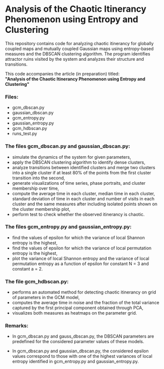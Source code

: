 # Analysis of the Chaotic Itinerancy Phenomenon using Entropy and Clustering

This repository contains code for analyzing chaotic itinerancy for globally coupled maps and mutually coupled Gaussian maps using entropy-based measures and the DBSCAN clustering algorithm. The program identifies attractor ruins visited by the system and analyzes their structure and transitions.

This code accompanies the article (in preparation) titled:  
**"Analysis of the Chaotic Itinerancy Phenomenon using Entropy and Clustering"**

### Files:

- gcm_dbscan.py
- gaussian_dbscan.py
- gcm_entropy.py
- gaussian_entropy.py
- gcm_hdbscan.py
- runs_test.py

### The files gcm_dbscan.py and gaussian_dbscan.py:

- simulate the dynamics of the system for given parameters,
- apply the DBSCAN clustering algorithm to identify dense clusters,
- analyze transitions between identified clusters and merge two clusters into a single cluster if at least 80% of the points from the first cluster transition into the second,
- generate visualizations of time series, phase portraits, and cluster membership over time,
- compute the average time in each cluster, median time in each cluster, standard deviation of time in each cluster and number of visits in each cluster and the same measures after including isolated points shown on the cluster membership plot,
- perform test to check whether the observed itinerancy is chaotic.
  

### The files gcm_entropy.py and gaussian_entropy.py:

- find the values of epsilon for which the variance of local Shannon entropy is the highest,
- find the values of epsilon for which the variance of local permutation entropy is the highest,
- plot the variance of local Shannon entropy and the variance of local permutation entropy as a function of epsilon for constant N = 3 and constant a = 2.

### The file gcm_hdbscan.py:

- performs an automated method for detecting chaotic itinerancy on grid of parameters in the GCM model,
- computes the average time in noise and the fraction of the total variance captured by the first principal component obtained through PCA,
- visualizes both measures as heatmaps on the parameter grid.

### Remarks:

- In gcm_dbscan.py and gauss_dbscan.py, the DBSCAN parameters are predefined for the considered parameter values of these models.

- In gcm_dbscan.py and gaussian_dbscan.py, the considered epsilon values correspond to those with one of the highest variances of local entropy identified in gcm_entropy.py and gaussian_entropy.py.

